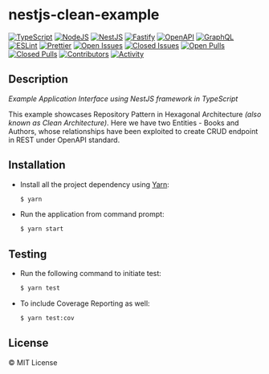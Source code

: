# nestjs-clean-example

[![TypeScript](https://img.shields.io/badge/typescript-%23007ACC.svg?style=for-the-badge&logo=typescript&logoColor=white)](https://typescriptlang.org/)
[![NodeJS](https://img.shields.io/badge/node.js-6DA55F?style=for-the-badge&logo=node.js&logoColor=white)](https://nodejs.org/)
[![NestJS](https://img.shields.io/badge/nestjs-%23E0234E.svg?style=for-the-badge&logo=nestjs&logoColor=white)](https://nestjs.com/)
[![Fastify](https://img.shields.io/badge/fastify-%23000000.svg?style=for-the-badge&logo=fastify&logoColor=white)](https://www.fastify.io/)
[![OpenAPI](https://img.shields.io/badge/openapi-6BA539?style=for-the-badge&logo=openapi-initiative&logoColor=fff)](https://www.openapis.org/)
[![GraphQL](https://img.shields.io/badge/-GraphQL-E10098?style=for-the-badge&logo=graphql&logoColor=white)](https://graphql.org/)
[![ESLint](https://img.shields.io/badge/ESLint-4B3263?style=for-the-badge&logo=eslint&logoColor=white)](https://eslint.org)
[![Prettier](https://img.shields.io/badge/Prettier-black?style=for-the-badge&logo=prettier&logoColor=white)](https://prettier.io)
[![Open Issues](https://img.shields.io/github/issues-raw/Progyan1997/nestjs-clean-example?style=for-the-badge)](https://github.com/Progyan1997/nestjs-clean-example/issues)
[![Closed Issues](https://img.shields.io/github/issues-closed-raw/Progyan1997/nestjs-clean-example?style=for-the-badge)](https://github.com/Progyan1997/nestjs-clean-example/issues?q=is%3Aissue+is%3Aclosed)
[![Open Pulls](https://img.shields.io/github/issues-pr-raw/Progyan1997/nestjs-clean-example?style=for-the-badge)](https://github.com/Progyan1997/nestjs-clean-example/pulls)
[![Closed Pulls](https://img.shields.io/github/issues-pr-closed-raw/Progyan1997/nestjs-clean-example?style=for-the-badge)](https://github.com/Progyan1997/nestjs-clean-example/pulls?q=is%3Apr+is%3Aclosed)
[![Contributors](https://img.shields.io/github/contributors/Progyan1997/nestjs-clean-example?style=for-the-badge)](https://github.com/Progyan1997/nestjs-clean-example/graphs/contributors)
[![Activity](https://img.shields.io/github/last-commit/Progyan1997/nestjs-clean-example?style=for-the-badge&label=most%20recent%20activity)](https://github.com/Progyan1997/nestjs-clean-example/pulse)

## Description

_Example Application Interface using NestJS framework in TypeScript_

This example showcases Repository Pattern in Hexagonal Architecture _(also known as Clean Architecture)_. Here we have two Entities - Books and Authors, whose relationships have been exploited to create CRUD endpoint in REST under OpenAPI standard.

## Installation

- Install all the project dependency using [Yarn](https://yarnpkg.com):

  ```sh
  $ yarn
  ```

- Run the application from command prompt:

  ```sh
  $ yarn start
  ```

## Testing

- Run the following command to initiate test:
  ```sh
  $ yarn test
  ```
- To include Coverage Reporting as well:
  ```sh
  $ yarn test:cov
  ```

## License

&copy; MIT License
